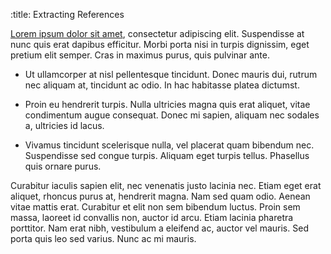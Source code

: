 :title:                 Extracting References



[Lorem ipsum dolor sit amet][loremwiki1], consectetur adipiscing elit.
Suspendisse at nunc quis erat dapibus efficitur. Morbi porta nisi in turpis
dignissim, eget pretium elit semper. Cras in maximus purus, quis pulvinar
ante.

- Ut ullamcorper at nisl pellentesque tincidunt. Donec mauris dui, rutrum nec
  aliquam at, tincidunt ac odio. In hac habitasse platea dictumst.

- Proin eu hendrerit turpis. Nulla ultricies magna quis erat aliquet, vitae
  condimentum augue consequat. Donec mi sapien, aliquam nec sodales a,
  ultricies id lacus.

- Vivamus tincidunt scelerisque nulla, vel placerat quam bibendum nec.
  Suspendisse sed congue turpis. Aliquam eget turpis tellus. Phasellus quis
  ornare purus.

Curabitur iaculis sapien elit, nec venenatis justo lacinia nec. Etiam eget
erat aliquet, rhoncus purus at, hendrerit magna. Nam sed quam odio. Aenean
vitae mattis erat. Curabitur et elit non sem bibendum luctus. Proin sem
massa, laoreet id convallis non, auctor id arcu. Etiam lacinia pharetra
porttitor. Nam erat nibh, vestibulum a eleifend ac, auctor vel mauris. Sed
porta quis leo sed varius. Nunc ac mi mauris.

[lipsum1]:https://lipsum.com/
[lio1]:https://loremipsum.io/
[loremwiki1]:https://en.wikipedia.org/wiki/Lorem_ipsum
